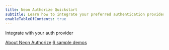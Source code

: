 ```yaml
---
title: Neon Authorize Quickstart
subtitle: Learn how to integrate your preferred authentication provider with Neon and start securing your database connections
enableTableOfContents: true
---
```


<InfoBlock>
<DocsList title="What you will learn:">
<p>Integrate with your auth provider</p>
</DocsList>

<DocsList title="Related topics" theme="docs">
<a href="/docs/guides/neon-authorize">About Neon Authorize</a>
</DocsList>

<DocsList title="Example repository" theme="repo">
<a href="https://github.com/orgs/neondatabase/repositories?type=source&q=authorize">6 sample demos</a>
</DocsList>
</InfoBlock>

<ComingSoon/>